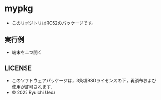 # mypkg
 * このリポジトリはROS2のパッケージです。
 
 ## 実行例
 * 端末を二つ開く
 
 ## LICENSE

 * このソフトウェアパッケージは，3条項BSDライセンスの下，再頒布および使用が許可されます．
 * © 2022 Ryuichi Ueda
